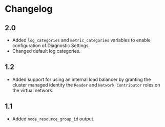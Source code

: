 # Changelog

## 2.0
* Added `log_categories` and `metric_categories` variables to enable configuration of Diagnostic Settings.
* Changed default log categories.

## 1.2
* Added support for using an internal load balancer by granting the cluster managed identity the `Reader` and `Network Contributor` roles on the virtual network.

## 1.1
* Added `node_resource_group_id` output.
